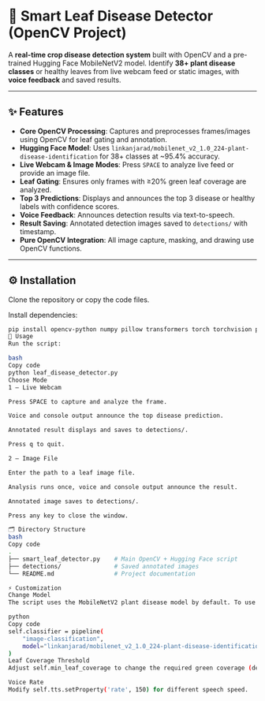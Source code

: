 # 🌿 Smart Leaf Disease Detector (OpenCV Project)

A **real-time crop disease detection system** built with OpenCV and a pre-trained Hugging Face MobileNetV2 model. Identify **38+ plant disease classes** or healthy leaves from live webcam feed or static images, with **voice feedback** and saved results.

---

## ✨ Features

- **Core OpenCV Processing**: Captures and preprocesses frames/images using OpenCV for leaf gating and annotation.  
- **Hugging Face Model**: Uses `linkanjarad/mobilenet_v2_1.0_224-plant-disease-identification` for 38+ classes at ~95.4% accuracy.  
- **Live Webcam & Image Modes**: Press `SPACE` to analyze live feed or provide an image file.  
- **Leaf Gating**: Ensures only frames with ≥20% green leaf coverage are analyzed.  
- **Top 3 Predictions**: Displays and announces the top 3 disease or healthy labels with confidence scores.  
- **Voice Feedback**: Announces detection results via text-to-speech.  
- **Result Saving**: Annotated detection images saved to `detections/` with timestamp.  
- **Pure OpenCV Integration**: All image capture, masking, and drawing use OpenCV functions.

---

## ⚙️ Installation

Clone the repository or copy the code files.  

Install dependencies:

```bash
pip install opencv-python numpy pillow transformers torch torchvision pyttsx3
🚀 Usage
Run the script:

bash
Copy code
python leaf_disease_detector.py
Choose Mode
1 – Live Webcam

Press SPACE to capture and analyze the frame.

Voice and console output announce the top disease prediction.

Annotated result displays and saves to detections/.

Press q to quit.

2 – Image File

Enter the path to a leaf image file.

Analysis runs once, voice and console output announce the result.

Annotated image saves to detections/.

Press any key to close the window.

🗂️ Directory Structure
bash
Copy code
.
├── smart_leaf_detector.py    # Main OpenCV + Hugging Face script
├── detections/               # Saved annotated images
└── README.md                 # Project documentation

⚡ Customization
Change Model
The script uses the MobileNetV2 plant disease model by default. To use a different Hugging Face model, update in the constructor:

python
Copy code
self.classifier = pipeline(
    "image-classification",
    model="linkanjarad/mobilenet_v2_1.0_224-plant-disease-identification"
)
Leaf Coverage Threshold
Adjust self.min_leaf_coverage to change the required green coverage (default 0.20).

Voice Rate
Modify self.tts.setProperty('rate', 150) for different speech speed.
